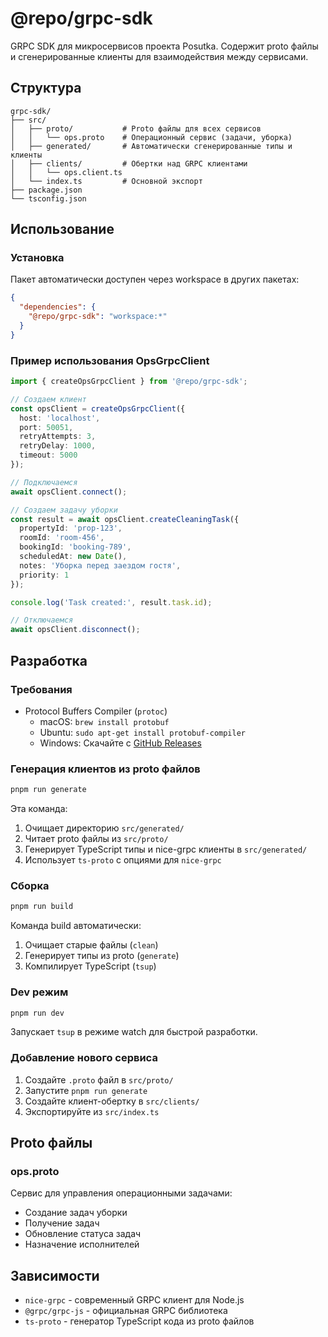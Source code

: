 # @repo/grpc-sdk

GRPC SDK для микросервисов проекта Posutka. Содержит proto файлы и сгенерированные клиенты для взаимодействия между сервисами.

## Структура

```
grpc-sdk/
├── src/
│   ├── proto/           # Proto файлы для всех сервисов
│   │   └── ops.proto    # Операционный сервис (задачи, уборка)
│   ├── generated/       # Автоматически сгенерированные типы и клиенты
│   ├── clients/         # Обертки над GRPC клиентами
│   │   └── ops.client.ts
│   └── index.ts         # Основной экспорт
├── package.json
└── tsconfig.json
```

## Использование

### Установка

Пакет автоматически доступен через workspace в других пакетах:

```json
{
  "dependencies": {
    "@repo/grpc-sdk": "workspace:*"
  }
}
```

### Пример использования OpsGrpcClient

```typescript
import { createOpsGrpcClient } from '@repo/grpc-sdk';

// Создаем клиент
const opsClient = createOpsGrpcClient({
  host: 'localhost',
  port: 50051,
  retryAttempts: 3,
  retryDelay: 1000,
  timeout: 5000
});

// Подключаемся
await opsClient.connect();

// Создаем задачу уборки
const result = await opsClient.createCleaningTask({
  propertyId: 'prop-123',
  roomId: 'room-456',
  bookingId: 'booking-789',
  scheduledAt: new Date(),
  notes: 'Уборка перед заездом гостя',
  priority: 1
});

console.log('Task created:', result.task.id);

// Отключаемся
await opsClient.disconnect();
```

## Разработка

### Требования

- Protocol Buffers Compiler (`protoc`)
  - macOS: `brew install protobuf`
  - Ubuntu: `sudo apt-get install protobuf-compiler`
  - Windows: Скачайте с [GitHub Releases](https://github.com/protocolbuffers/protobuf/releases)

### Генерация клиентов из proto файлов

```bash
pnpm run generate
```

Эта команда:
1. Очищает директорию `src/generated/`
2. Читает proto файлы из `src/proto/`
3. Генерирует TypeScript типы и nice-grpc клиенты в `src/generated/`
4. Использует `ts-proto` с опциями для `nice-grpc`

### Сборка

```bash
pnpm run build
```

Команда build автоматически:
1. Очищает старые файлы (`clean`)
2. Генерирует типы из proto (`generate`)
3. Компилирует TypeScript (`tsup`)

### Dev режим

```bash
pnpm run dev
```

Запускает `tsup` в режиме watch для быстрой разработки.

### Добавление нового сервиса

1. Создайте `.proto` файл в `src/proto/`
2. Запустите `pnpm run generate`
3. Создайте клиент-обертку в `src/clients/`
4. Экспортируйте из `src/index.ts`

## Proto файлы

### ops.proto

Сервис для управления операционными задачами:
- Создание задач уборки
- Получение задач
- Обновление статуса задач
- Назначение исполнителей

## Зависимости

- `nice-grpc` - современный GRPC клиент для Node.js
- `@grpc/grpc-js` - официальная GRPC библиотека
- `ts-proto` - генератор TypeScript кода из proto файлов

